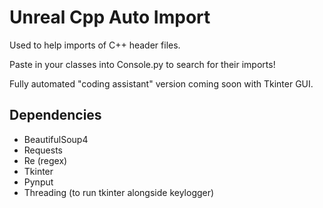 # Unreal Cpp Auto Import

Used to help imports of C++ header files.

Paste in your classes into Console.py to search for their imports! 

Fully automated "coding assistant" version coming soon with Tkinter GUI.

## Dependencies
- BeautifulSoup4
- Requests
- Re (regex)
- Tkinter
- Pynput
- Threading (to run tkinter alongside keylogger)